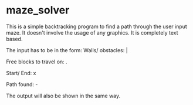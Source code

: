 # maze_solver
This is a simple backtracking program to find a path through the user input maze.
It doesn't involve the usage of any graphics. It is completely text based.

The input has to be in the form:
Walls/ obstacles: |

Free blocks to travel on: .

Start/ End: x

Path found: - 

The output will also be shown in the same way.

